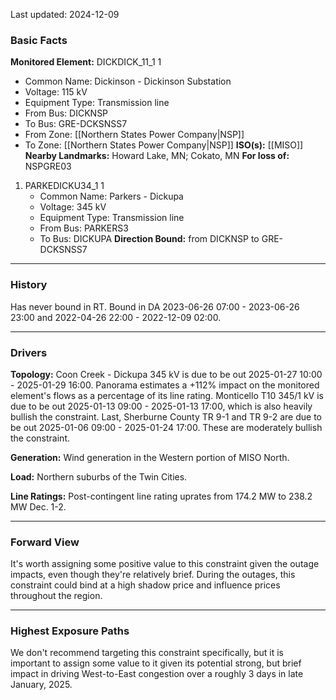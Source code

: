 Last updated: 2024-12-09
### Basic Facts
**Monitored Element:** DICKDICK_11_1 1
- Common Name: Dickinson - Dickinson Substation
- Voltage: 115 kV
- Equipment Type: Transmission line
- From Bus: DICKNSP
- To Bus: GRE-DCKSNSS7
- From Zone: [[Northern States Power Company|NSP]]
- To Zone: [[Northern States Power Company|NSP]]
**ISO(s):** [[MISO]]
**Nearby Landmarks:** Howard Lake, MN; Cokato, MN
**For loss of:** NSPGRE03
1. PARKEDICKU34_1 1
    - Common Name: Parkers - Dickupa
    - Voltage: 345 kV
	- Equipment Type: Transmission line
    - From Bus: PARKERS3
    - To Bus: DICKUPA
**Direction Bound:** from DICKNSP to GRE-DCKSNSS7
---
### History
Has never bound in RT. Bound in DA 2023-06-26 07:00 - 2023-06-26 23:00 and 2022-04-26 22:00 - 2022-12-09 02:00.

---
### Drivers
**Topology:**
Coon Creek - Dickupa 345 kV is due to be out 2025-01-27 10:00 - 2025-01-29 16:00. Panorama estimates a +112% impact on the monitored element's flows as a percentage of its line rating.
Monticello T10 345/1 kV is due to be out 2025-01-13 09:00 - 2025-01-13 17:00, which is also heavily bullish the constraint.
Last, Sherburne County TR 9-1 and TR 9-2 are due to be out 2025-01-06 09:00 - 2025-01-24 17:00. These are moderately bullish the constraint.

**Generation:**
Wind generation in the Western portion of MISO North.

**Load:**
Northern suburbs of the Twin Cities.

**Line Ratings:**
Post-contingent line rating uprates from 174.2 MW to 238.2 MW Dec. 1-2.

---
### Forward View
It's worth assigning some positive value to this constraint given the outage impacts, even though they're relatively brief. During the outages, this constraint could bind at a high shadow price and influence prices throughout the region.

---
### Highest Exposure Paths
We don't recommend targeting this constraint specifically, but it is important to assign some value to it given its potential strong, but brief impact in driving West-to-East congestion over a roughly 3 days in late January, 2025.